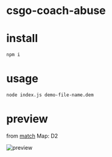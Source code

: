 # csgo-coach-abuse

# install 
```
npm i
```

# usage

```
node index.js demo-file-name.dem
```

# preview
from [match](https://www.hltv.org/matches/2339647/gambit-youngsters-vs-ago-oga-counter-pit-season-7) Map: D2

![preview](https://i.imgur.com/iHmn2SG.png)

